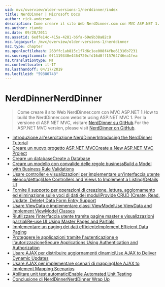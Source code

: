 ```yaml
---
uid: mvc/overview/older-versions-1/nerddinner/index
title: NerdDinner | Microsoft Docs
author: rick-anderson
description: Come creare il sito Web NerdDinner.com con MVC ASP.NET 1. Per la versione di ASP.NET MVC 3, visitare nerddinner su GitHub.
ms.author: riande
ms.date: 09/28/2011
ms.assetid: 6edfe14c-415a-4281-b6fa-69e9b38a82c8
msc.legacyurl: /mvc/overview/older-versions-1/nerddinner
msc.type: chapter
ms.openlocfilehash: 263ffc1ab815c1f7d6c1ee008f4fbe61316b7231
ms.sourcegitcommit: 0f1119340e4464720cfd16d0ff15764746ea1fea
ms.translationtype: MT
ms.contentlocale: it-IT
ms.lasthandoff: 04/17/2019
ms.locfileid: "59380743"
---
```

# <a name="nerddinner"></a><span data-ttu-id="c4662-104">NerdDinner</span><span class="sxs-lookup"><span data-stu-id="c4662-104">NerdDinner</span></span>

> <span data-ttu-id="c4662-105">Come creare il sito Web NerdDinner.com con MVC ASP.NET 1.</span><span class="sxs-lookup"><span data-stu-id="c4662-105">How to build the NerdDinner.com website using ASP.NET MVC 1.</span></span> <span data-ttu-id="c4662-106">Per la versione di ASP.NET MVC, visitare [NerdDinner su GitHub](https://github.com/AspNetMVPSamples/NerdDinner).</span><span class="sxs-lookup"><span data-stu-id="c4662-106">For the ASP.NET MVC version, please visit [NerdDinner on GitHub](https://github.com/AspNetMVPSamples/NerdDinner).</span></span>


- [<span data-ttu-id="c4662-107">Introduzione all'esercitazione NerdDinner</span><span class="sxs-lookup"><span data-stu-id="c4662-107">Introducing the NerdDinner Tutorial</span></span>](introducing-the-nerddinner-tutorial.md)
- [<span data-ttu-id="c4662-108">Creare un nuovo progetto ASP.NET MVC</span><span class="sxs-lookup"><span data-stu-id="c4662-108">Create a New ASP.NET MVC Project</span></span>](create-a-new-aspnet-mvc-project.md)
- [<span data-ttu-id="c4662-109">Creare un database</span><span class="sxs-lookup"><span data-stu-id="c4662-109">Create a Database</span></span>](create-a-database.md)
- [<span data-ttu-id="c4662-110">Creare un modello con convalide delle regole business</span><span class="sxs-lookup"><span data-stu-id="c4662-110">Build a Model with Business Rule Validations</span></span>](build-a-model-with-business-rule-validations.md)
- [<span data-ttu-id="c4662-111">Usare controller e visualizzazioni per implementare un'interfaccia utente elenco/dettagli</span><span class="sxs-lookup"><span data-stu-id="c4662-111">Use Controllers and Views to Implement a Listing/Details UI</span></span>](use-controllers-and-views-to-implement-a-listingdetails-ui.md)
- [<span data-ttu-id="c4662-112">Fornire il supporto per operazioni di creazione, lettura, aggiornamento ed eliminazione sulle voci di dati dei moduli</span><span class="sxs-lookup"><span data-stu-id="c4662-112">Provide CRUD (Create, Read, Update, Delete) Data Form Entry Support</span></span>](provide-crud-create-read-update-delete-data-form-entry-support.md)
- [<span data-ttu-id="c4662-113">Usare ViewData e implementare classi ViewModel</span><span class="sxs-lookup"><span data-stu-id="c4662-113">Use ViewData and Implement ViewModel Classes</span></span>](use-viewdata-and-implement-viewmodel-classes.md)
- [<span data-ttu-id="c4662-114">Riutilizzare l'interfaccia utente tramite pagine master e visualizzazioni parziali</span><span class="sxs-lookup"><span data-stu-id="c4662-114">Re-use UI Using Master Pages and Partials</span></span>](re-use-ui-using-master-pages-and-partials.md)
- [<span data-ttu-id="c4662-115">Implementare un paging dei dati efficiente</span><span class="sxs-lookup"><span data-stu-id="c4662-115">Implement Efficient Data Paging</span></span>](implement-efficient-data-paging.md)
- [<span data-ttu-id="c4662-116">Proteggere le applicazioni tramite l'autenticazione e l'autorizzazione</span><span class="sxs-lookup"><span data-stu-id="c4662-116">Secure Applications Using Authentication and Authorization</span></span>](secure-applications-using-authentication-and-authorization.md)
- [<span data-ttu-id="c4662-117">Usare AJAX per distribuire aggiornamenti dinamici</span><span class="sxs-lookup"><span data-stu-id="c4662-117">Use AJAX to Deliver Dynamic Updates</span></span>](use-ajax-to-deliver-dynamic-updates.md)
- [<span data-ttu-id="c4662-118">Usare AJAX per implementare scenari di mapping</span><span class="sxs-lookup"><span data-stu-id="c4662-118">Use AJAX to Implement Mapping Scenarios</span></span>](use-ajax-to-implement-mapping-scenarios.md)
- [<span data-ttu-id="c4662-119">Abilitare unit test automatici</span><span class="sxs-lookup"><span data-stu-id="c4662-119">Enable Automated Unit Testing</span></span>](enable-automated-unit-testing.md)
- [<span data-ttu-id="c4662-120">Conclusione di NerdDinner</span><span class="sxs-lookup"><span data-stu-id="c4662-120">NerdDinner Wrap Up</span></span>](nerddinner-wrap-up.md)
